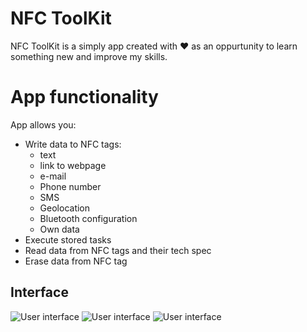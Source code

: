 # NFC ToolKit

NFC ToolKit is a simply app created with :heart: as an oppurtunity to learn something new and improve my skills.
  
# App functionality
App allows you:

 - Write data to NFC tags:
	 - text
	 - link to webpage  
	 - e-mail  
	 - Phone number  
	 - SMS 
	 - Geolocation  
	 - Bluetooth configuration  
	 - Own data
- Execute stored tasks
 - Read data from NFC tags and their tech spec
 - Erase data from NFC tag

## Interface

![User interface](https://github.com/PjesekDev/NFC-ToolKit/blob/main/ScreenShots/HomeScreen.jpg?raw=true)
![User interface](https://github.com/PjesekDev/NFC-ToolKit/blob/main/ScreenShots/ReadScreen.jpg?raw=true)
![User interface](https://github.com/PjesekDev/NFC-ToolKit/blob/main/ScreenShots/WriteScreen.jpg?raw=true)
